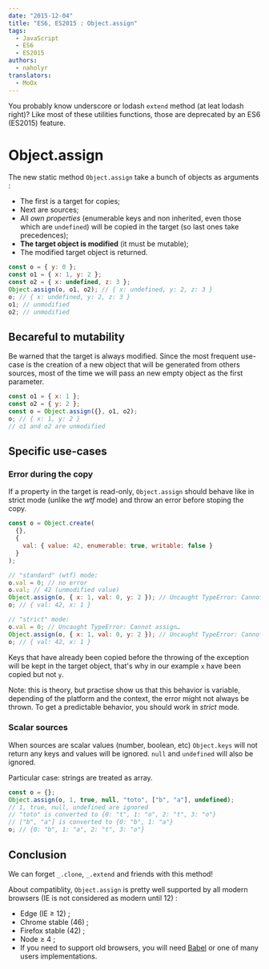 ```yaml
---
date: "2015-12-04"
title: "ES6, ES2015 : Object.assign"
tags:
  - JavaScript
  - ES6
  - ES2015
authors:
  - naholyr
translators:
  - MoOx
---
```


You probably know underscore or lodash `extend` method (at leat lodash right)?
Like most of these utilities functions, those are deprecated by an ES6 (ES2015)
feature.

# Object.assign

The new static method `Object.assign` take a bunch of objects as arguments :

* The first is a target for copies;
* Next are sources;
* All _own properties_ (enumerable keys and non inherited, even those which are
  `undefined`) will be copied in the target (so last ones take precedences);
* **The target object is modified** (it must be mutable);
* The modified target object is returned.

```js
const o = { y: 0 };
const o1 = { x: 1, y: 2 };
const o2 = { x: undefined, z: 3 };
Object.assign(o, o1, o2); // { x: undefined, y: 2, z: 3 }
o; // { x: undefined, y: 2, z: 3 }
o1; // unmodified
o2; // unmodified
```

## Becareful to mutability

Be warned that the target is always modified. Since the most frequent use-case
is the creation of a new object that will be generated from others sources, most
of the time we will pass an new empty object as the first parameter.

```js
const o1 = { x: 1 };
const o2 = { y: 2 };
const o = Object.assign({}, o1, o2);
o; // { x: 1, y: 2 }
// o1 and o2 are unmodified
```

## Specific use-cases

### Error during the copy

If a property in the target is read-only, `Object.assign` should behave like in
strict mode (unlike the _wtf_ mode) and throw an error before stoping the copy.

```js
const o = Object.create(
  {},
  {
    val: { value: 42, enumerable: true, writable: false }
  }
);

// "standard" (wtf) mode:
o.val = 0; // no error
o.val; // 42 (unmodified value)
Object.assign(o, { x: 1, val: 0, y: 2 }); // Uncaught TypeError: Cannot assign…
o; // { val: 42, x: 1 }

// "strict" mode:
o.val = 0; // Uncaught TypeError: Cannot assign…
Object.assign(o, { x: 1, val: 0, y: 2 }); // Uncaught TypeError: Cannot assign…
o; // { val: 42, x: 1 }
```

Keys that have already been copied before the throwing of the exception will be
kept in the target object, that's why in our example `x` have been copied but
not `y`.

Note: this is theory, but practise show us that this behavior is variable,
depending of the platform and the context, the error might not always be thrown.
To get a predictable behavior, you should work in _strict_ mode.

### Scalar sources

When sources are scalar values (number, boolean, etc) `Object.keys` will not
return any keys and values will be ignored. `null` and `undefined` will also be
ignored.

Particular case: strings are treated as array.

```js
const o = {};
Object.assign(o, 1, true, null, "toto", ["b", "a"], undefined);
// 1, true, null, undefined are ignored
// "toto" is converted to {0: "t", 1: "o", 2: "t", 3: "o"}
// ["b", "a"] is converted to {0: "b", 1: "a"}
o; // {0: "b", 1: "a", 2: "t", 3: "o"}
```

## Conclusion

We can forget `_.clone`, `_.extend` and friends with this method!

About compatiblity, `Object.assign` is pretty well supported by all modern
browsers (IE is not considered as modern until 12) :

* Edge (IE ≥ 12) ;
* Chrome stable (46) ;
* Firefox stable (42) ;
* Node ≥ 4 ;
* If you need to support old browsers, you will need [Babel](http://babeljs.io)
  or one of many users implementations.
